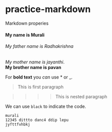 # practice-markdown
Markdown properies

#### My name is Murali
###### My father name is Radhakrishna 
*My mother name is jayanthi*. <br>
**My brother name is pavan**

For **bold text** you _can_ use * or _.
>This is first paragraph

>>>>This is nested paragraph

We can use `black` to indicate the code.
```
murali 
12345 dittto danc4 ddip lepu
jyfttfvhbkj
```

